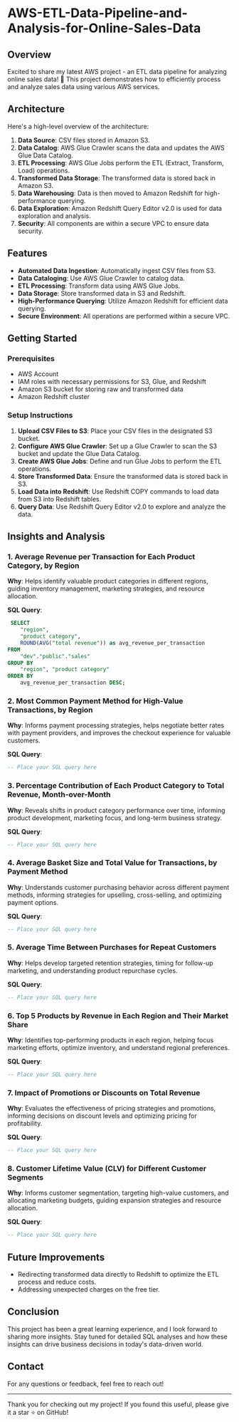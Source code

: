 # AWS-ETL-Data-Pipeline-and-Analysis-for-Online-Sales-Data

## Overview
Excited to share my latest AWS project - an ETL data pipeline for analyzing online sales data! 🎉 This project  demonstrates how to efficiently process and analyze sales data using various AWS services.

## Architecture
Here's a high-level overview of the architecture:
1. **Data Source**: CSV files stored in Amazon S3.
2. **Data Catalog**: AWS Glue Crawler scans the data and updates the AWS Glue Data Catalog.
3. **ETL Processing**: AWS Glue Jobs perform the ETL (Extract, Transform, Load) operations.
4. **Transformed Data Storage**: The transformed data is stored back in Amazon S3.
5. **Data Warehousing**: Data is then moved to Amazon Redshift for high-performance querying.
6. **Data Exploration**: Amazon Redshift Query Editor v2.0 is used for data exploration and analysis.
7. **Security**: All components are within a secure VPC to ensure data security.

## Features
- **Automated Data Ingestion**: Automatically ingest CSV files from S3.
- **Data Cataloging**: Use AWS Glue Crawler to catalog data.
- **ETL Processing**: Transform data using AWS Glue Jobs.
- **Data Storage**: Store transformed data in S3 and Redshift.
- **High-Performance Querying**: Utilize Amazon Redshift for efficient data querying.
- **Secure Environment**: All operations are performed within a secure VPC.

## Getting Started
### Prerequisites
- AWS Account
- IAM roles with necessary permissions for S3, Glue, and Redshift
- Amazon S3 bucket for storing raw and transformed data
- Amazon Redshift cluster

### Setup Instructions
1. **Upload CSV Files to S3**: Place your CSV files in the designated S3 bucket.
2. **Configure AWS Glue Crawler**: Set up a Glue Crawler to scan the S3 bucket and update the Glue Data Catalog.
3. **Create AWS Glue Jobs**: Define and run Glue Jobs to perform the ETL operations.
4. **Store Transformed Data**: Ensure the transformed data is stored back in S3.
5. **Load Data into Redshift**: Use Redshift COPY commands to load data from S3 into Redshift tables.
6. **Query Data**: Use Redshift Query Editor v2.0 to explore and analyze the data.

## Insights and Analysis
### 1. Average Revenue per Transaction for Each Product Category, by Region
**Why**: Helps identify valuable product categories in different regions, guiding inventory management, marketing strategies, and resource allocation.

**SQL Query**:
```sql
 SELECT 
    "region",
    "product category",
    ROUND(AVG("total revenue")) as avg_revenue_per_transaction
FROM 
    "dev"."public"."sales"
GROUP BY 
    "region", "product category"
ORDER BY 
    avg_revenue_per_transaction DESC;
```

### 2. Most Common Payment Method for High-Value Transactions, by Region
**Why**: Informs payment processing strategies, helps negotiate better rates with payment providers, and improves the checkout experience for valuable customers.

**SQL Query**:
```sql
-- Place your SQL query here
```

### 3. Percentage Contribution of Each Product Category to Total Revenue, Month-over-Month
**Why**: Reveals shifts in product category performance over time, informing product development, marketing focus, and long-term business strategy.

**SQL Query**:
```sql
-- Place your SQL query here
```

### 4. Average Basket Size and Total Value for Transactions, by Payment Method
**Why**: Understands customer purchasing behavior across different payment methods, informing strategies for upselling, cross-selling, and optimizing payment options.

**SQL Query**:
```sql
-- Place your SQL query here
```

### 5. Average Time Between Purchases for Repeat Customers
**Why**: Helps develop targeted retention strategies, timing for follow-up marketing, and understanding product repurchase cycles.

**SQL Query**:
```sql
-- Place your SQL query here
```

### 6. Top 5 Products by Revenue in Each Region and Their Market Share
**Why**: Identifies top-performing products in each region, helping focus marketing efforts, optimize inventory, and understand regional preferences.

**SQL Query**:
```sql
-- Place your SQL query here
```

### 7. Impact of Promotions or Discounts on Total Revenue
**Why**: Evaluates the effectiveness of pricing strategies and promotions, informing decisions on discount levels and optimizing pricing for profitability.

**SQL Query**:
```sql
-- Place your SQL query here
```

### 8. Customer Lifetime Value (CLV) for Different Customer Segments
**Why**: Informs customer segmentation, targeting high-value customers, and allocating marketing budgets, guiding expansion strategies and resource allocation.

**SQL Query**:
```sql
-- Place your SQL query here
```

## Future Improvements
- Redirecting transformed data directly to Redshift to optimize the ETL process and reduce costs.
- Addressing unexpected charges on the free tier.

## Conclusion
This project has been a great learning experience, and I look forward to sharing more insights. Stay tuned for detailed SQL analyses and how these insights can drive business decisions in today's data-driven world.

## Contact
For any questions or feedback, feel free to reach out!

---

Thank you for checking out my project! If you found this useful, please give it a star ⭐ on GitHub!
